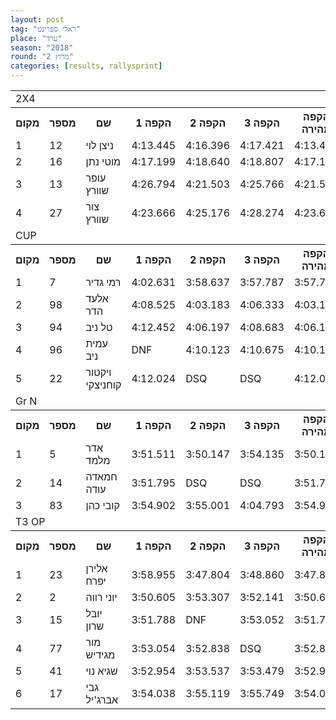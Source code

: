 ```yaml
---
layout: post
tag: "ראלי ספרינט"
place: "ערד"
season: "2018"
round: "מרוץ 2"
categories: [results, rallysprint]
---
```

<table class="line_color">
    <tr>
        <td colspan="99" class="title_font">2X4</td>
    </tr>
    <tr class="rnkh_bkcolor">
        <th class="rnkh_font">מקום</th>
        <th class="rnkh_font">מספר</th>
        <th class="rnkh_font">שם</th>
        <th class="rnkh_font">הקפה 1</th>
        <th class="rnkh_font">הקפה 2</th>
        <th class="rnkh_font">הקפה 3</th>
        <th class="rnkh_font">הקפה מהירה</th>
        <th class="rnkh_font">פער</th>
    </tr>
    <tr class="rnk_bkcolor">
        <td class="rnk_font">1</td>
        <td class="rnk_font">12</td>
        <td class="rnk_font">ניצן לוי</td>
        <td class="rnk_font">4:13.445</td>
        <td class="rnk_font">4:16.396</td>
        <td class="rnk_font">4:17.421</td>
        <td class="rnk_font">4:13.445</td>
        <td class="rnk_font">-</td>
    </tr>
    <tr class="rnk_bkcolor">
        <td class="rnk_font">2</td>
        <td class="rnk_font">16</td>
        <td class="rnk_font">מוטי נתן</td>
        <td class="rnk_font">4:17.199</td>
        <td class="rnk_font">4:18.640</td>
        <td class="rnk_font">4:18.807</td>
        <td class="rnk_font">4:17.199</td>
        <td class="rnk_font">3.754</td>
    </tr>
    <tr class="rnk_bkcolor">
        <td class="rnk_font">3</td>
        <td class="rnk_font">13</td>
        <td class="rnk_font">עופר שוורץ</td>
        <td class="rnk_font">4:26.794</td>
        <td class="rnk_font">4:21.503</td>
        <td class="rnk_font">4:25.766</td>
        <td class="rnk_font">4:21.503</td>
        <td class="rnk_font">8.058</td>
    </tr>
    <tr class="rnk_bkcolor">
        <td class="rnk_font">4</td>
        <td class="rnk_font">27</td>
        <td class="rnk_font">צור שוורץ</td>
        <td class="rnk_font">4:23.666</td>
        <td class="rnk_font">4:25.176</td>
        <td class="rnk_font">4:28.274</td>
        <td class="rnk_font">4:23.666</td>
        <td class="rnk_font">10.221</td>
    </tr>
    <tr>
        <td colspan="99" class="title_font">CUP</td>
    </tr>
    <tr class="rnkh_bkcolor">
        <th class="rnkh_font">מקום</th>
        <th class="rnkh_font">מספר</th>
        <th class="rnkh_font">שם</th>
        <th class="rnkh_font">הקפה 1</th>
        <th class="rnkh_font">הקפה 2</th>
        <th class="rnkh_font">הקפה 3</th>
        <th class="rnkh_font">הקפה מהירה</th>
        <th class="rnkh_font">פער</th>
    </tr>
    <tr class="rnk_bkcolor">
        <td class="rnk_font">1</td>
        <td class="rnk_font">7</td>
        <td class="rnk_font">רמי גדיר</td>
        <td class="rnk_font">4:02.631</td>
        <td class="rnk_font">3:58.637</td>
        <td class="rnk_font">3:57.787</td>
        <td class="rnk_font">3:57.787</td>
        <td class="rnk_font">-</td>
    </tr>
    <tr class="rnk_bkcolor">
        <td class="rnk_font">2</td>
        <td class="rnk_font">98</td>
        <td class="rnk_font">אלעד הדר</td>
        <td class="rnk_font">4:08.525</td>
        <td class="rnk_font">4:03.183</td>
        <td class="rnk_font">4:06.333</td>
        <td class="rnk_font">4:03.183</td>
        <td class="rnk_font">5.396</td>
    </tr>
    <tr class="rnk_bkcolor">
        <td class="rnk_font">3</td>
        <td class="rnk_font">94</td>
        <td class="rnk_font">טל ניב</td>
        <td class="rnk_font">4:12.452</td>
        <td class="rnk_font">4:06.197</td>
        <td class="rnk_font">4:08.683</td>
        <td class="rnk_font">4:06.197</td>
        <td class="rnk_font">8.410</td>
    </tr>
    <tr class="rnk_bkcolor">
        <td class="rnk_font">4</td>
        <td class="rnk_font">96</td>
        <td class="rnk_font">עמית ניב</td>
        <td class="rnk_font penalty">DNF</td>
        <td class="rnk_font">4:10.123</td>
        <td class="rnk_font">4:10.675</td>
        <td class="rnk_font">4:10.123</td>
        <td class="rnk_font">12.336</td>
    </tr>
    <tr class="rnk_bkcolor">
        <td class="rnk_font">5</td>
        <td class="rnk_font">22</td>
        <td class="rnk_font">ויקטור קוחניצקי</td>
        <td class="rnk_font">4:12.024</td>
        <td class="rnk_font penalty">DSQ</td>
        <td class="rnk_font penalty">DSQ</td>
        <td class="rnk_font">4:12.024</td>
        <td class="rnk_font">14.237</td>
    </tr>
    <tr>
        <td colspan="99" class="title_font">Gr N</td>
    </tr>
    <tr class="rnkh_bkcolor">
        <th class="rnkh_font">מקום</th>
        <th class="rnkh_font">מספר</th>
        <th class="rnkh_font">שם</th>
        <th class="rnkh_font">הקפה 1</th>
        <th class="rnkh_font">הקפה 2</th>
        <th class="rnkh_font">הקפה 3</th>
        <th class="rnkh_font">הקפה מהירה</th>
        <th class="rnkh_font">פער</th>
    </tr>
    <tr class="rnk_bkcolor">
        <td class="rnk_font">1</td>
        <td class="rnk_font">5</td>
        <td class="rnk_font">אדר מלמד</td>
        <td class="rnk_font">3:51.511</td>
        <td class="rnk_font">3:50.147</td>
        <td class="rnk_font">3:54.135</td>
        <td class="rnk_font">3:50.147</td>
        <td class="rnk_font">-</td>
    </tr>
    <tr class="rnk_bkcolor">
        <td class="rnk_font">2</td>
        <td class="rnk_font">14</td>
        <td class="rnk_font">חמאדה עודה</td>
        <td class="rnk_font">3:51.795</td>
        <td class="rnk_font penalty">DSQ</td>
        <td class="rnk_font penalty">DSQ</td>
        <td class="rnk_font">3:51.795</td>
        <td class="rnk_font">1.648</td>
    </tr>
    <tr class="rnk_bkcolor">
        <td class="rnk_font">3</td>
        <td class="rnk_font">83</td>
        <td class="rnk_font">קובי כהן</td>
        <td class="rnk_font">3:54.902</td>
        <td class="rnk_font">3:55.001</td>
        <td class="rnk_font">4:04.793</td>
        <td class="rnk_font">3:54.902</td>
        <td class="rnk_font">4.755</td>
    </tr>
    <tr>
        <td colspan="99" class="title_font">T3 OP</td>
    </tr>
    <tr class="rnkh_bkcolor">
        <th class="rnkh_font">מקום</th>
        <th class="rnkh_font">מספר</th>
        <th class="rnkh_font">שם</th>
        <th class="rnkh_font">הקפה 1</th>
        <th class="rnkh_font">הקפה 2</th>
        <th class="rnkh_font">הקפה 3</th>
        <th class="rnkh_font">הקפה מהירה</th>
        <th class="rnkh_font">פער</th>
    </tr>
    <tr class="rnk_bkcolor">
        <td class="rnk_font">1</td>
        <td class="rnk_font">23</td>
        <td class="rnk_font">אלירן יפרח</td>
        <td class="rnk_font">3:58.955</td>
        <td class="rnk_font">3:47.804</td>
        <td class="rnk_font">3:48.860</td>
        <td class="rnk_font">3:47.804</td>
        <td class="rnk_font">-</td>
    </tr>
    <tr class="rnk_bkcolor">
        <td class="rnk_font">2</td>
        <td class="rnk_font">2</td>
        <td class="rnk_font">יוני רווה</td>
        <td class="rnk_font">3:50.605</td>
        <td class="rnk_font">3:53.307</td>
        <td class="rnk_font">3:52.141</td>
        <td class="rnk_font">3:50.605</td>
        <td class="rnk_font">2.801</td>
    </tr>
    <tr class="rnk_bkcolor">
        <td class="rnk_font">3</td>
        <td class="rnk_font">15</td>
        <td class="rnk_font">יובל שרון</td>
        <td class="rnk_font">3:51.788</td>
        <td class="rnk_font penalty">DNF</td>
        <td class="rnk_font">3:53.052</td>
        <td class="rnk_font">3:51.788</td>
        <td class="rnk_font">3.984</td>
    </tr>
    <tr class="rnk_bkcolor">
        <td class="rnk_font">4</td>
        <td class="rnk_font">77</td>
        <td class="rnk_font">מור מגידיש</td>
        <td class="rnk_font">3:53.054</td>
        <td class="rnk_font">3:52.838</td>
        <td class="rnk_font penalty">DSQ</td>
        <td class="rnk_font">3:52.838</td>
        <td class="rnk_font">5.034</td>
    </tr>
    <tr class="rnk_bkcolor">
        <td class="rnk_font">5</td>
        <td class="rnk_font">41</td>
        <td class="rnk_font">שגיא נוי</td>
        <td class="rnk_font">3:52.954</td>
        <td class="rnk_font">3:53.537</td>
        <td class="rnk_font">3:53.479</td>
        <td class="rnk_font">3:52.954</td>
        <td class="rnk_font">5.150</td>
    </tr>
    <tr class="rnk_bkcolor">
        <td class="rnk_font">6</td>
        <td class="rnk_font">17</td>
        <td class="rnk_font">גבי אברג'יל</td>
        <td class="rnk_font">3:54.038</td>
        <td class="rnk_font">3:55.119</td>
        <td class="rnk_font">3:55.749</td>
        <td class="rnk_font">3:54.038</td>
        <td class="rnk_font">6.234</td>
    </tr>
</table>
